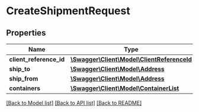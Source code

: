 # CreateShipmentRequest

## Properties
Name | Type | Description | Notes
------------ | ------------- | ------------- | -------------
**client_reference_id** | [**\Swagger\Client\Model\ClientReferenceId**](ClientReferenceId.md) |  | 
**ship_to** | [**\Swagger\Client\Model\Address**](Address.md) |  | 
**ship_from** | [**\Swagger\Client\Model\Address**](Address.md) |  | 
**containers** | [**\Swagger\Client\Model\ContainerList**](ContainerList.md) |  | 

[[Back to Model list]](../README.md#documentation-for-models) [[Back to API list]](../README.md#documentation-for-api-endpoints) [[Back to README]](../README.md)


